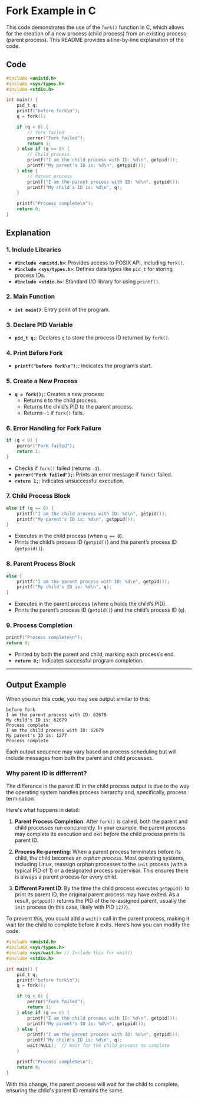 # Fork Example in C

This code demonstrates the use of the `fork()` function in C, which allows for the creation of a new process (child process) from an existing process (parent process). This README provides a line-by-line explanation of the code.

## Code

```c
#include <unistd.h>
#include <sys/types.h>
#include <stdio.h>

int main() {
    pid_t q;
    printf("before fork\n");
    q = fork();

    if (q < 0) {
        // fork failed
        perror("Fork failed");
        return 1;
    } else if (q == 0) {
        // Child process
        printf("I am the child process with ID: %d\n", getpid());
        printf("My parent's ID is: %d\n", getppid());
    } else {
        // Parent process
        printf("I am the parent process with ID: %d\n", getpid());
        printf("My child's ID is: %d\n", q);
    }

    printf("Process complete\n");
    return 0;
}
```

## Explanation

### 1. Include Libraries
- **`#include <unistd.h>`**: Provides access to POSIX API, including `fork()`.
- **`#include <sys/types.h>`**: Defines data types like `pid_t` for storing process IDs.
- **`#include <stdio.h>`**: Standard I/O library for using `printf()`.

### 2. Main Function
- **`int main()`**: Entry point of the program.

### 3. Declare PID Variable
- **`pid_t q;`**: Declares `q` to store the process ID returned by `fork()`.

### 4. Print Before Fork
- **`printf("before fork\n");`**: Indicates the program’s start.

### 5. Create a New Process
- **`q = fork();`**: Creates a new process:
  - Returns `0` to the child process.
  - Returns the child’s PID to the parent process.
  - Returns `-1` if `fork()` fails.

### 6. Error Handling for Fork Failure
```c
if (q < 0) {
    perror("Fork failed");
    return 1;
}
```
- Checks if `fork()` failed (returns `-1`).
- **`perror("Fork failed");`**: Prints an error message if `fork()` failed.
- **`return 1;`**: Indicates unsuccessful execution.

### 7. Child Process Block
```c
else if (q == 0) {
    printf("I am the child process with ID: %d\n", getpid());
    printf("My parent's ID is: %d\n", getppid());
}
```
- Executes in the child process (when `q == 0`).
- Prints the child’s process ID (`getpid()`) and the parent’s process ID (`getppid()`).

### 8. Parent Process Block
```c
else {
    printf("I am the parent process with ID: %d\n", getpid());
    printf("My child's ID is: %d\n", q);
}
```
- Executes in the parent process (where `q` holds the child’s PID).
- Prints the parent’s process ID (`getpid()`) and the child’s process ID (`q`).

### 9. Process Completion
```c
printf("Process complete\n");
return 0;
```
- Printed by both the parent and child, marking each process’s end.
- **`return 0;`**: Indicates successful program completion.

---

## Output Example

When you run this code, you may see output similar to this:

```
before fork
I am the parent process with ID: 62678 
My child's ID is: 62679 
Process complete
I am the child process with ID: 62679
My parent's ID is: 1277 
Process complete
```

Each output sequence may vary based on process scheduling but will include messages from both the parent and child processes.


### Why parent ID is differrent?
The difference in the parent ID in the child process output is due to the way the operating system handles process hierarchy and, specifically, process termination.

Here's what happens in detail:

1. **Parent Process Completion**: After `fork()` is called, both the parent and child processes run concurrently. In your example, the parent process may complete its execution and exit *before* the child process prints its parent ID. 

2. **Process Re-parenting**: When a parent process terminates before its child, the child becomes an *orphan process*. Most operating systems, including Linux, reassign orphan processes to the `init` process (with a typical PID of 1) or a designated process supervisor. This ensures there is always a parent process for every child.

3. **Different Parent ID**: By the time the child process executes `getppid()` to print its parent ID, the original parent process may have exited. As a result, `getppid()` returns the PID of the re-assigned parent, usually the `init` process (in this case, likely with PID `1277`).

To prevent this, you could add a `wait()` call in the parent process, making it wait for the child to complete before it exits. Here’s how you can modify the code:

```c
#include <unistd.h>
#include <sys/types.h>
#include <sys/wait.h> // Include this for wait()
#include <stdio.h>

int main() {
    pid_t q;
    printf("before fork\n");
    q = fork();

    if (q < 0) {
        perror("Fork failed");
        return 1;
    } else if (q == 0) {
        printf("I am the child process with ID: %d\n", getpid());
        printf("My parent's ID is: %d\n", getppid());
    } else {
        printf("I am the parent process with ID: %d\n", getpid());
        printf("My child's ID is: %d\n", q);
        wait(NULL);  // Wait for the child process to complete
    }

    printf("Process complete\n");
    return 0;
}
```

With this change, the parent process will wait for the child to complete, ensuring the child's parent ID remains the same.

